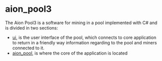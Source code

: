 # aion_pool3

The Aion Pool3 is a software for mining in a pool implemented with C# and is divided in two sections:

  - [ui](https://github.com/aionnetwork/aion_pool3/tree/master/ui), is the user interface of the pool, which connects to core application to return in a friendly way information regarding to the pool and miners connected to it.
  - [aion_pool](https://github.com/aionnetwork/aion_pool3/tree/master/aion_pool), is where the core of the application is located